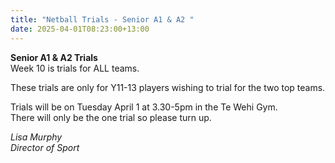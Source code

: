 ```yaml
---
title: "Netball Trials - Senior A1 & A2 "
date: 2025-04-01T08:23:00+13:00
---
```

**Senior A1 & A2 Trials**  
Week 10 is trials for ALL teams.  

These trials are only for Y11-13 players wishing to trial for the two top teams.  

Trials will be on Tuesday April 1 at 3.30-5pm in the Te Wehi Gym.  
There will only be the one trial so please turn up.

*Lisa Murphy  
Director of Sport*
